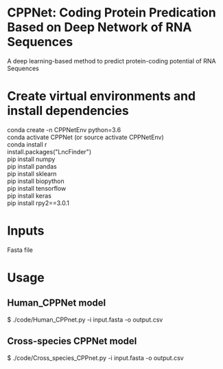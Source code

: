 # CPPNet: Coding Protein Predication Based on Deep Network of RNA Sequences  
A deep learning-based method to predict protein-coding potential of RNA Sequences
# Create virtual environments and install dependencies
conda create -n CPPNetEnv python=3.6  
conda activate CPPNet (or source activate CPPNetEnv)  
conda install r  
install.packages("LncFinder")  
pip install numpy  
pip install pandas  
pip install sklearn  
pip install biopython  
pip install tensorflow  
pip install keras  
pip install rpy2==3.0.1  
# Inputs
Fasta file
# Usage
## Human_CPPNet model
$ ./code/Human_CPPnet.py -i input.fasta -o output.csv
## Cross-species CPPNet model
$ ./code/Cross_species_CPPnet.py -i input.fasta -o output.csv
